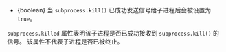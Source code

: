 <!-- YAML
added: v0.5.10
-->

* {boolean} 当 `subprocess.kill()` 已成功发送信号给子进程后会被设置为 `true`。

`subprocess.killed` 属性表明该子进程是否已成功接收到 `subprocess.kill()` 的信号。
该属性不代表子进程是否已被终止。

<a name="child_process_child_pid"></a>
